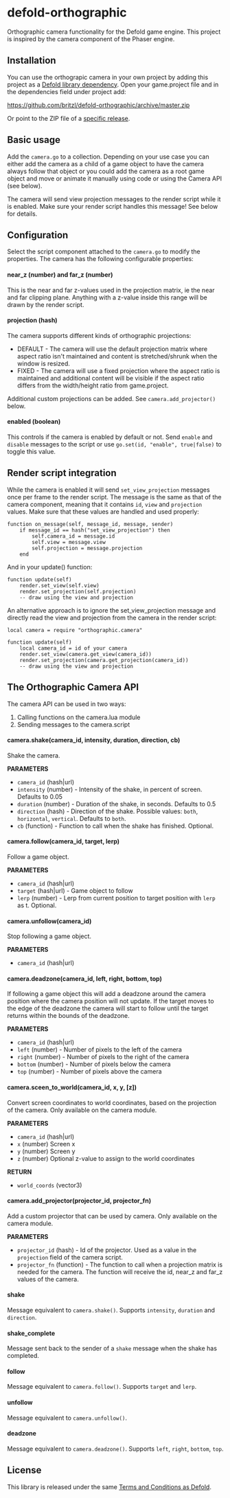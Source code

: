 # defold-orthographic
Orthographic camera functionality for the Defold game engine. This project is inspired by the camera component of the Phaser engine.

## Installation
You can use the orthograpic camera in your own project by adding this project as a [Defold library dependency](http://www.defold.com/manuals/libraries/). Open your game.project file and in the dependencies field under project add:

https://github.com/britzl/defold-orthographic/archive/master.zip

Or point to the ZIP file of a [specific release](https://github.com/britzl/defold-orthographic/releases).

## Basic usage
Add the ```camera.go``` to a collection. Depending on your use case you can either add the camera as a child of a game object to have the camera always follow that object or you could add the camera as a root game object and move or animate it manually using code or using the Camera API (see below).

The camera will send view projection messages to the render script while it is enabled. Make sure your render script handles this message! See below for details.

## Configuration
Select the script component attached to the ```camera.go``` to modify the properties. The camera has the following configurable properties:

#### near_z (number) and far_z (number)
This is the near and far z-values used in the projection matrix, ie the near and far clipping plane. Anything with a z-value inside this range will be drawn by the render script.

#### projection (hash)
The camera supports different kinds of orthographic projections:

* DEFAULT - The camera will use the default projection matrix where aspect ratio isn't maintained and content is stretched/shrunk when the window is resized.
* FIXED - The camera will use a fixed projection where the aspect ratio is maintained and additional content will be visible if the aspect ratio differs from the width/height ratio from game.project.

Additional custom projections can be added. See ```camera.add_projector()``` below.

#### enabled (boolean)
This controls if the camera is enabled by default or not. Send ```enable``` and ```disable``` messages to the script or use ```go.set(id, "enable", true|false)``` to toggle this value.

## Render script integration
While the camera is enabled it will send ```set_view_projection``` messages once per frame to the render script. The message is the same as that of the camera component, meaning that it contains ```id```, ```view``` and ```projection``` values. Make sure that these values are handled and used properly:

	function on_message(self, message_id, message, sender)
		if message_id == hash("set_view_projection") then
			self.camera_id = message.id
			self.view = message.view
			self.projection = message.projection
		end

And in your update() function:

	function update(self)
		render.set_view(self.view)
		render.set_projection(self.projection)
		-- draw using the view and projection

An alternative approach is to ignore the set_view_projection message and directly read the view and projection from the camera in the render script:

	local camera = require "orthographic.camera"

	function update(self)
		local camera_id = id of your camera
		render.set_view(camera.get_view(camera_id))
		render.set_projection(camera.get_projection(camera_id))
		-- draw using the view and projection

## The Orthographic Camera API
The camera API can be used in two ways:

1. Calling functions on the camera.lua module
2. Sending messages to the camera.script

#### camera.shake(camera_id, intensity, duration, direction, cb)
Shake the camera.

**PARAMETERS**
* ```camera_id``` (hash|url)
* ```intensity``` (number) - Intensity of the shake, in percent of screen. Defaults to 0.05
* ```duration``` (number) - Duration of the shake, in seconds. Defaults to 0.5
* ```direction``` (hash) - Direction of the shake. Possible values: ```both```, ```horizontal```, ```vertical```. Defaults to ```both```.
* ```cb``` (function) - Function to call when the shake has finished. Optional.

#### camera.follow(camera_id, target, lerp)
Follow a game object.

**PARAMETERS**
* ```camera_id``` (hash|url)
* ```target``` (hash|url) - Game object to follow
* ```lerp``` (number) - Lerp from current position to target position with ```lerp``` as t. Optional.

#### camera.unfollow(camera_id)
Stop following a game object.

**PARAMETERS**
* ```camera_id``` (hash|url)

#### camera.deadzone(camera_id, left, right, bottom, top)
If following a game object this will add a deadzone around the camera position where the camera position will not update. If the target moves to the edge of the deadzone the camera will start to follow until the target returns within the bounds of the deadzone.

**PARAMETERS**
* ```camera_id``` (hash|url)
* ```left``` (number) - Number of pixels to the left of the camera
* ```right``` (number) - Number of pixels to the right of the camera
* ```bottom``` (number) - Number of pixels below the camera
* ```top``` (number) - Number of pixels above the camera

#### camera.sceen_to_world(camera_id, x, y, [z])
Convert screen coordinates to world coordinates, based on the projection of the camera. Only available on the camera module.

**PARAMETERS**
* ```camera_id``` (hash|url)
* ```x``` (number) Screen x
* ```y``` (number) Screen y
* ```z``` (number) Optional z-value to assign to the world coordinates

**RETURN**
* ```world_coords``` (vector3)

#### camera.add_projector(projector_id, projector_fn)
Add a custom projector that can be used by camera. Only available on the camera module.

**PARAMETERS**
* ```projector_id``` (hash) - Id of the projector. Used as a value in the ```projection``` field of the camera script.
* ```projector_fn``` (function) - The function to call when a projection matrix is needed for the camera. The function will receive the id, near_z and far_z values of the camera.

#### shake
Message equivalent to ```camera.shake()```. Supports ```intensity```, ```duration``` and ```direction```.

#### shake_complete
Message sent back to the sender of a ```shake``` message when the shake has completed.

#### follow
Message equivalent to ```camera.follow()```. Supports ```target``` and ```lerp```.

#### unfollow
Message equivalent to ```camera.unfollow()```.

#### deadzone
Message equivalent to ```camera.deadzone()```. Supports ```left```, ```right```, ```bottom```, ```top```.

## License
This library is released under the same [Terms and Conditions as Defold](http://www.defold.com/about-terms/).
